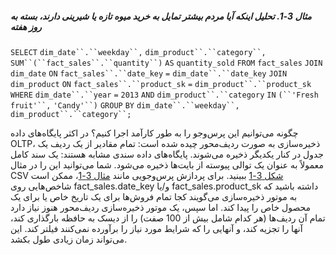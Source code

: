 ##### مثال 3-1. تحلیل اینکه آیا مردم بیشتر تمایل به خرید میوه تازه یا شیرینی دارند، بسته به روز هفته 
`SELECT`
  `dim_date``.``weekday``,` `dim_product``.``category``,`
  `SUM``(``fact_sales``.``quantity``)` `AS` `quantity_sold`
`FROM` `fact_sales`
  `JOIN` `dim_date`    `ON` `fact_sales``.``date_key`   `=` `dim_date``.``date_key`
  `JOIN` `dim_product` `ON` `fact_sales``.``product_sk` `=` `dim_product``.``product_sk`
`WHERE`
  `dim_date``.``year` `=` `2013` `AND`
  `dim_product``.``category` `IN` `(``'Fresh fruit'``,` `'Candy'``)`
`GROUP` `BY`
  `dim_date``.``weekday``,` `dim_product``.``category``;`

چگونه می‌توانیم این پرس‌وجو را به طور کارآمد اجرا کنیم؟ 
در اکثر پایگاه‌های داده OLTP، ذخیره‌سازی به صورت ردیف‌محور چیده شده است: تمام مقادیر از یک ردیف
یک جدول در کنار یکدیگر ذخیره می‌شوند. پایگاه‌های داده سندی مشابه هستند: یک سند کامل
معمولاً به عنوان یک توالی پیوسته از بایت‌ها ذخیره می‌شود. شما می‌توانید این را در مثال CSV
[شکل 3-1](#fig_storage_csv_hash_index) ببینید. برای پردازش پرس‌وجویی مانند [مثال 3-1](#fig_storage_analytics_query)، ممکن است شاخص‌هایی روی
fact_sales.date_key و/یا fact_sales.product_sk داشته باشید که به موتور ذخیره‌سازی می‌گویند کجا
تمام فروش‌ها برای یک تاریخ خاص یا برای یک محصول خاص را پیدا کند. اما سپس، یک موتور ذخیره‌سازی
ردیف‌محور هنوز نیاز دارد تمام آن ردیف‌ها (هر کدام شامل بیش از 100 صفت) را از دیسک به
حافظه بارگذاری کند، آنها را تجزیه کند، و آنهایی را که شرایط مورد نیاز را برآورده نمی‌کنند فیلتر کند. این می‌تواند
زمان زیادی طول بکشد.